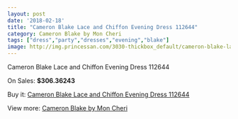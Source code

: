 ```yaml
---
layout: post
date: '2018-02-18'
title: "Cameron Blake Lace and Chiffon Evening Dress 112644"
category: Cameron Blake by Mon Cheri
tags: ["dress","party","dresses","evening","blake"]
image: http://img.princessan.com/3030-thickbox_default/cameron-blake-lace-and-chiffon-evening-dress-112644.jpg
---
```

Cameron Blake Lace and Chiffon Evening Dress 112644

On Sales: **$306.36243**
<a href="https://www.princessan.com/en/cameron-blake-by-mon-cheri/1385-cameron-blake-lace-and-chiffon-evening-dress-112644.html"><amp-img layout="responsive" width="600" height="600" src="//img.princessan.com/3030-thickbox_default/cameron-blake-lace-and-chiffon-evening-dress-112644.jpg" alt="Cameron Blake Lace and Chiffon Evening Dress 112644 0" /></a>
<a href="https://www.princessan.com/en/cameron-blake-by-mon-cheri/1385-cameron-blake-lace-and-chiffon-evening-dress-112644.html"><amp-img layout="responsive" width="600" height="600" src="//img.princessan.com/3031-thickbox_default/cameron-blake-lace-and-chiffon-evening-dress-112644.jpg" alt="Cameron Blake Lace and Chiffon Evening Dress 112644 1" /></a>

Buy it: [Cameron Blake Lace and Chiffon Evening Dress 112644](https://www.princessan.com/en/cameron-blake-by-mon-cheri/1385-cameron-blake-lace-and-chiffon-evening-dress-112644.html "Cameron Blake Lace and Chiffon Evening Dress 112644")

View more: [Cameron Blake by Mon Cheri](https://www.princessan.com/en/12-cameron-blake-by-mon-cheri "Cameron Blake by Mon Cheri")